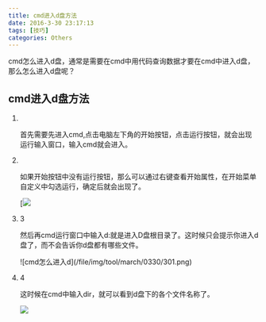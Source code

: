 ```yaml
---
title: cmd进入d盘方法
date: 2016-3-30 23:17:13
tags: [技巧]
categories: Others
---
```


cmd怎么进入d盘，通常是需要在cmd中用代码查询数据才要在cmd中进入d盘，那么怎么进入d盘呢？
<!-- more -->
## cmd进入d盘方法

1. ​

   首先需要先进入cmd,点击电脑左下角的开始按钮，点击运行按钮，就会出现运行输入窗口，输入cmd就会进入。

2. ​

   如果开始按钮中没有运行按钮，那么可以通过右键查看开始属性，在开始菜单自定义中勾选运行，确定后就会出现了。

   [![](/file/img/tool/march/0330/303.png)

3. 3

   然后再cmd运行窗口中输入d:就是进入D盘根目录了。这时候只会提示你进入d盘了，而不会告诉你d盘都有哪些文件。

   ![cmd怎么进入d\](/file/img/tool/march/0330/301.png)

4. 4

   这时候在cmd中输入dir，就可以看到d盘下的各个文件名称了。

   ![](/file/img/tool/march/0330/302.png)

